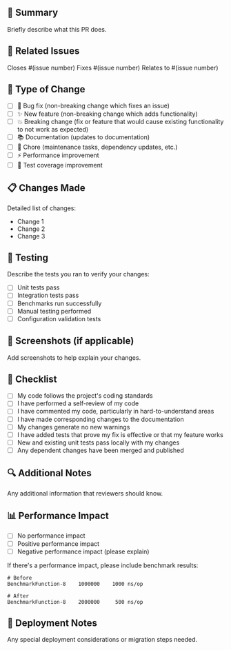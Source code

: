 ## 🎯 Summary
Briefly describe what this PR does.

## 🔗 Related Issues
Closes #(issue number)
Fixes #(issue number)
Relates to #(issue number)

## 🔄 Type of Change
- [ ] 🐛 Bug fix (non-breaking change which fixes an issue)
- [ ] ✨ New feature (non-breaking change which adds functionality)
- [ ] 💥 Breaking change (fix or feature that would cause existing functionality to not work as expected)
- [ ] 📚 Documentation (updates to documentation)
- [ ] 🔧 Chore (maintenance tasks, dependency updates, etc.)
- [ ] ⚡ Performance improvement
- [ ] 🧪 Test coverage improvement

## 📋 Changes Made
Detailed list of changes:
- Change 1
- Change 2
- Change 3

## 🧪 Testing
Describe the tests you ran to verify your changes:
- [ ] Unit tests pass
- [ ] Integration tests pass
- [ ] Benchmarks run successfully
- [ ] Manual testing performed
- [ ] Configuration validation tests

## 📸 Screenshots (if applicable)
Add screenshots to help explain your changes.

## 📝 Checklist
- [ ] My code follows the project's coding standards
- [ ] I have performed a self-review of my code
- [ ] I have commented my code, particularly in hard-to-understand areas
- [ ] I have made corresponding changes to the documentation
- [ ] My changes generate no new warnings
- [ ] I have added tests that prove my fix is effective or that my feature works
- [ ] New and existing unit tests pass locally with my changes
- [ ] Any dependent changes have been merged and published

## 🔍 Additional Notes
Any additional information that reviewers should know.

## 📊 Performance Impact
- [ ] No performance impact
- [ ] Positive performance impact
- [ ] Negative performance impact (please explain)

If there's a performance impact, please include benchmark results:
```
# Before
BenchmarkFunction-8    1000000    1000 ns/op

# After  
BenchmarkFunction-8    2000000     500 ns/op
```

## 🚀 Deployment Notes
Any special deployment considerations or migration steps needed.